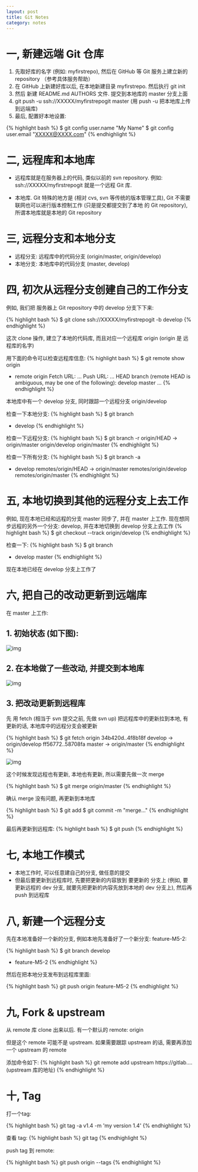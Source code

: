 ```yaml
---
layout: post
title: Git Notes
category: notes
---
```


# 一, 新建远端 Git 仓库

1. 先取好库的名字 (例如: myfirstrepo), 然后在 GitHub 等 Git 服务上建立新的 repository （参考具体服务帮助）
2. 在 GitHub 上新建好库以后, 在本地新建目录 myfirstrepo. 然后执行 git init
3. 然后 新建 README.md AUTHORS 文件. 提交到本地库的 master 分支上面
4. git push -u ssh://XXXXX/myfirstrepogit master (用 push -u 把本地库上传到远端库)
5. 最后, 配置好本地设置:

{% highlight bash %}
$ git config user.name "My Name"
$ git config user.email "XXXXX@XXXX.com"
{% endhighlight %}

# 二, 远程库和本地库

* 远程库就是在服务器上的代码, 类似以前的 svn repository. 例如: ssh://XXXXX/myfirstrepogit 就是一个远程 Git 库.

* 本地库. Git 特殊的地方是 (相对 cvs, svn 等传统的版本管理工具), Git 不需要联网也可以进行版本控制工作 (只是提交都提交到了本地 的 Git repository), 所谓本地库就是本地的 Git repository

# 三, 远程分支和本地分支

* 远程分支: 远程库中的代码分支 (origin/master, origin/develop)
* 本地分支: 本地库中的代码分支 (master, develop)

# 四, 初次从远程分支创建自己的工作分支

例如, 我们把 服务器上 Git repository 中的 develop 分支下下来:

{% highlight bash %}
$ git clone ssh://XXXXX/myfirstrepogit -b develop
{% endhighlight %}

这次 clone 操作, 建立了本地的代码库, 而且对应一个远程库 origin (origin 是 远程库的名字)

用下面的命令可以检查远程库信息:
{% highlight bash %}
$ git remote show origin
* remote origin
  Fetch URL: ...
  Push  URL: ...
  HEAD branch (remote HEAD is ambiguous, may be one of the following):
    develop
    master
...
{% endhighlight %}

本地库中有一个 develop 分支, 同时跟踪一个远程分支 origin/develop

检查一下本地分支:
{% highlight bash %}
$ git branch
* develop
{% endhighlight %}

检查一下远程分支:
{% highlight bash %}
$ git branch -r
  origin/HEAD -> origin/master
  origin/develop
  origin/master
{% endhighlight %}

检查一下所有分支:
{% highlight bash %}
$ git branch -a
* develop
  remotes/origin/HEAD -> origin/master
  remotes/origin/develop
  remotes/origin/master
{% endhighlight %}

# 五, 本地切换到其他的远程分支上去工作

例如, 现在本地已经和远程的分支 master 同步了, 并在 master 上工作. 现在想同步远程的另外一个分支: develop, 并在本地切换到 develop 分支上去工作
{% highlight bash %}
$ git checkout --track origin/develop
{% endhighlight %}

检查一下:
{% highlight bash %}
$ git branch
* develop
  master
{% endhighlight %}

现在本地已经在 develop 分支上工作了

# 六, 把自己的改动更新到远端库

在 master 上工作:

## 1. 初始状态 (如下图):

![img](https://lh6.googleusercontent.com/-EhKc1ckeGGM/UbGLaESPgvI/AAAAAAAAABA/eFWePT_SkUk/w500-h483-no/2013.06.07.0001.png)

## 2. 在本地做了一些改动, 并提交到本地库

![img](https://lh3.googleusercontent.com/-H1XQ1WNpCmA/UbGQeoIt9bI/AAAAAAAAACM/lAmwMEwpO1M/w500-h363-no/2013.06.07.0002.png)

## 3. 把改动更新到远程库

先 用 fetch (相当于 svn 提交之前, 先做 svn up) 把远程库中的更新拉到本地, 有更新的话, 本地库中的远程分支会被更新

{% highlight bash %}
$ git fetch origin
   34b420d..4f8b18f  develop    -> origin/develop
   ff56772..58708fa  master     -> origin/master
{% endhighlight %}


![img](https://lh6.googleusercontent.com/-EhKc1ckeGGM/UbGLaESPgvI/AAAAAAAAABA/eFWePT_SkUk/w500-h483-no/2013.06.07.0001.png)


这个时候发现远程也有更新, 本地也有更新, 所以需要先做一次 merge

{% highlight bash %}
$ git merge origin/master
{% endhighlight %}

确认 merge 没有问题, 再更新到本地库

{% highlight bash %}
$ git add
$ git commit -m "merge..."
{% endhighlight %}

最后再更新到远程库:
{% highlight bash %}
$ git push
{% endhighlight %}

# 七, 本地工作模式

* 本地工作时, 可以任意建自己的分支, 做任意的提交
* 但最后要更新到远程库时, 先要把更新的内容放到 要更新的 分支上 (例如, 要更新远程的 dev 分支, 就要先把更新的内容先放到本地的 dev 分支上), 然后再 push 到远程库

# 八, 新建一个远程分支

先在本地准备好一个新的分支, 例如本地先准备好了一个新分支: feature-M5-2:

{% highlight bash %}
$ git branch
  develop
* feature-M5-2
{% endhighlight %}

然后在把本地分支发布到远程库里面:

{% highlight bash %}
git push origin feature-M5-2
{% endhighlight %}

# 九, Fork & upstream

从 remote 库 clone 出来以后. 有一个默认的 remote: origin

但是这个 remote 可能不是 upstream. 如果需要跟踪 upstream 的话, 需要再添加一个 upstream 的 remote

添加命令如下:
{% highlight bash %}
git remote add upstream https://gitlab.... (upstream 库的地址)
{% endhighlight %}

 # 十, Tag

打一个tag:

{% highlight bash %}
git tag -a v1.4 -m 'my version 1.4'
{% endhighlight %}

查看 tag:
{% highlight bash %}
git tag
{% endhighlight %}

push tag 到 remote:

{% highlight bash %}
git push origin --tags
{% endhighlight %}